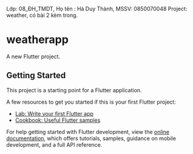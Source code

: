 Lớp: 08_ĐH_TMDT, Họ tên : Hà Duy Thành, MSSV: 0850070048
Project: weather, có bài 2 kèm trong.
# weatherapp

A new Flutter project.

## Getting Started

This project is a starting point for a Flutter application.

A few resources to get you started if this is your first Flutter project:

- [Lab: Write your first Flutter app](https://docs.flutter.dev/get-started/codelab)
- [Cookbook: Useful Flutter samples](https://docs.flutter.dev/cookbook)

For help getting started with Flutter development, view the
[online documentation](https://docs.flutter.dev/), which offers tutorials,
samples, guidance on mobile development, and a full API reference.
